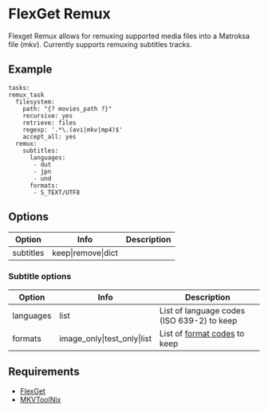 FlexGet Remux
=============

Flexget Remux allows for remuxing supported media files into a Matroksa file (mkv). 
Currently supports remuxing subtitles tracks.

Example
-------

    tasks:
    remux_task
      filesystem:
        path: "{? movies_path ?}"
        recursive: yes
        retrieve: files
        regexp: '.*\.(avi|mkv|mp4)$'
        accept_all: yes
      remux:
        subtitles:
          languages:
           - dut
           - jpn
           - und
          formats:
           - S_TEXT/UTF8

Options
-------

| Option  | Info | Description |
| ------------- | --------- | --------- |
| subtitles  | keep\|remove\|dict  | |


### Subtitle options

| Option  | Info | Description |
| ------------- | --------- | --------- |
| languages  | list  | List of language codes (ISO 639-2) to keep |
| formats  | image_only\|test_only\|list  | List of [format codes](http://matroska-org.github.io/matroska-specification/codec_specs.html ) to keep |


Requirements
------------

- [FlexGet](https://github.com/Flexget/Flexget)
- [MKVToolNix](https://mkvtoolnix.download)
